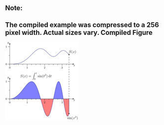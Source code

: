 Note:
-----

The compiled example was compressed to a 256
pixel width. Actual sizes vary.
Compiled Figure
---------------
![Example](Fresnel_Sin.png)
